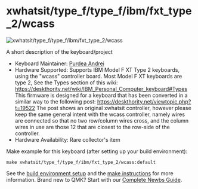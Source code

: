 # xwhatsit/type_f/type_f/ibm/fxt_type_2/wcass

![xwhatsit/type_f/type_f/ibm/fxt_type_2/wcass](https://deskthority.net/wiki/images/8/84/IBM_XT_top.JPG)

A short description of the keyboard/project

* Keyboard Maintainer: [Purdea Andrei](https://github.com/purdeaandrei)
* Hardware Supported: Supports IBM Model F XT Type 2 keyboards, using the "wcass" controller board.
    Most Model F XT keyboards are type 2, See the Types section of this wiki: https://deskthority.net/wiki/IBM_Personal_Computer_keyboard#Types
    This firmware is designed for a keyboard that has been converted in a similar way to the following post: https://deskthority.net/viewtopic.php?t=19522
    The post shows an original xwhatsit controller, however please keep the same general intent with the wcass controller,
    namely wires are connected so that no two row/column wires cross, and the column wires in use are those 12 that are closest to the row-side of the controller.
* Hardware Availability: Rare collector's item

Make example for this keyboard (after setting up your build environment):

    make xwhatsit/type_f/type_f/ibm/fxt_type_2/wcass:default

See the [build environment setup](https://docs.qmk.fm/#/getting_started_build_tools) and the [make instructions](https://docs.qmk.fm/#/getting_started_make_guide) for more information. Brand new to QMK? Start with our [Complete Newbs Guide](https://docs.qmk.fm/#/newbs).
